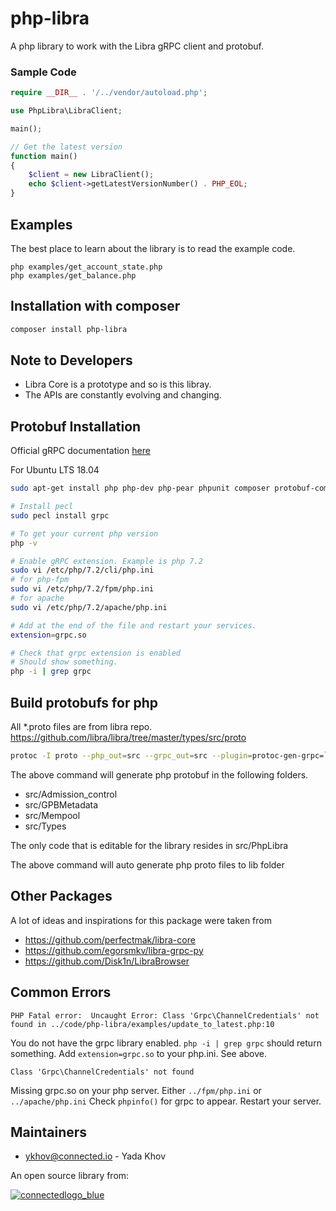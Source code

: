 # php-libra

A php library to work with the Libra gRPC client and protobuf.

### Sample Code

```php
require __DIR__ . '/../vendor/autoload.php';

use PhpLibra\LibraClient;

main();

// Get the latest version
function main()
{
    $client = new LibraClient();
    echo $client->getLatestVersionNumber() . PHP_EOL;
}
```

## Examples

The best place to learn about the library is to read the example code.

```
php examples/get_account_state.php
php examples/get_balance.php
```

## Installation with composer

```bash
composer install php-libra
```

## Note to Developers

* Libra Core is a prototype and so is this libray.
* The APIs are constantly evolving and changing.

## Protobuf Installation

Official gRPC documentation [here](https://grpc.io/docs/quickstart/php/)

For Ubuntu LTS 18.04

```bash
sudo apt-get install php php-dev php-pear phpunit composer protobuf-compiler-grpc libz-dev

# Install pecl
sudo pecl install grpc

# To get your current php version
php -v

# Enable gRPC extension. Example is php 7.2
sudo vi /etc/php/7.2/cli/php.ini
# for php-fpm
sudo vi /etc/php/7.2/fpm/php.ini
# for apache
sudo vi /etc/php/7.2/apache/php.ini

# Add at the end of the file and restart your services.
extension=grpc.so

# Check that grpc extension is enabled
# Should show something.
php -i | grep grpc
```

## Build protobufs for php

All *.proto files are from libra repo.
https://github.com/libra/libra/tree/master/types/src/proto

```bash
protoc -I proto --php_out=src --grpc_out=src --plugin=protoc-gen-grpc=`which grpc_php_plugin` proto/*.proto
```

The above command will generate php protobuf in the following folders.

- src/Admission_control
- src/GPBMetadata
- src/Mempool
- src/Types

The only code that is editable for the library resides in src/PhpLibra

The above command will auto generate php proto files to lib folder

## Other Packages

A lot of ideas and inspirations for this package were taken from

- https://github.com/perfectmak/libra-core
- https://github.com/egorsmkv/libra-grpc-py
- https://github.com/Disk1n/LibraBrowser

## Common Errors

```
PHP Fatal error:  Uncaught Error: Class 'Grpc\ChannelCredentials' not found in ../code/php-libra/examples/update_to_latest.php:10
```

You do not have the grpc library enabled. `php -i | grep grpc` should return something.  Add `extension=grpc.so` to your php.ini.  See above.

```
Class 'Grpc\ChannelCredentials' not found
```

Missing grpc.so on your php server.  Either `../fpm/php.ini` or `../apache/php.ini`  Check `phpinfo()` for grpc to appear.  Restart your server.

## Maintainers

- ykhov@connected.io - Yada Khov

An open source library from:

[![connectedlogo_blue](https://user-images.githubusercontent.com/37081225/52149791-ef3a1d80-263b-11e9-9a31-5b50a131d131.png)](https://www.connected.io/)
